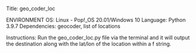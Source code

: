 Title: geo_coder_loc

ENVIRONMENT
OS: Linux - Pop!_OS 20.01/Windows 10
Language: Python 3.9.7
Dependencies: geocoder, list of locations

Instructions:  Run the geo_coder_loc.py file via the terminal and it will output
the destination along with the lat/lon of the location within a f string.
